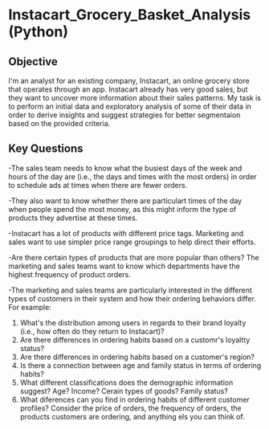 <!---
algebragirl/algebragirl is a ✨ special ✨ repository because its `README.md` (this file) appears on your GitHub profile.
You can click the Preview link to take a look at your changes.
--->
# **Instacart_Grocery_Basket_Analysis (Python)**
## **Objective**
I'm an analyst for an existing company, Instacart, an online grocery store that operates through an app. Instacart already has very good sales, but they want to uncover 
more information about their sales patterns. My task is to perform an initial data and exploratory analysis of some of their data in order to derive insights and suggest
strategies for better segmentaion based on the provided criteria.

## **Key Questions**
-The sales team needs to know what the busiest days of the week and hours of the day are (i.e., the days and times with the most orders) in order to schedule ads at times when there are fewer orders.

-They also want to know whether there are particulart times of the day when people spend the most money, as this might inform the type of products they advertise at these times.

-Instacart has a lot of products with different price tags. Marketing and sales want to use simpler price range groupings to help direct their efforts.

-Are there certain types of products that are more popular than others? The marketing and sales teams want to know which departments have the highest frequency of product orders.

-The marketing and sales teams are particularly interested in the different types of customers in their system and how their ordering behaviors differ. For example:
 1. What's the distribution among users in regards to their brand loyalty (i.e., how often do they return to Instacart)?
 2. Are there differences in ordering habits based on a customr's loyaltty status?
 3. Are there differences in ordering habits based on a customer's region?
 4. Is there a connection between age and family status in terms of ordering habits?
 5. What different classifications does the demographic information suggest? Age? Income? Cerain types of goods? Family status?
 6. What diferences can you find in ordering habits of different customer profiles? Consider the price of orders, the frequency of orders, the products customers are 
    ordering, and anything els you can think of.

